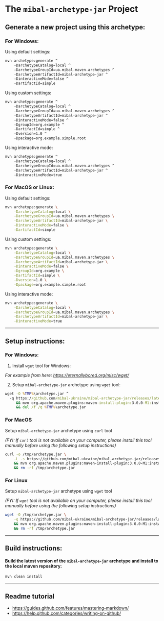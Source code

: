 # The `mibal-archetype-jar` Project

## Generate a new project using this archetype:

### For Windows:

Using default settings:

```bash
mvn archetype:generate ^
    -DarchetypeCatalog=local ^
    -DarchetypeGroupId=ua.mibal.maven.archetypes ^
    -DarchetypeArtifactId=mibal-archetype-jar ^
    -DinteractiveMode=false ^
    -DartifactId=simple
```

Using custom settings:

```bash
mvn archetype:generate ^
    -DarchetypeCatalog=local ^
    -DarchetypeGroupId=ua.mibal.maven.archetypes ^
    -DarchetypeArtifactId=mibal-archetype-jar ^
    -DinteractiveMode=false ^
    -DgroupId=org.example ^
    -DartifactId=simple ^
    -Dversion=1.0 ^
    -Dpackage=org.example.simple.root
```

Using interactive mode:

```bash
mvn archetype:generate ^
    -DarchetypeCatalog=local ^
    -DarchetypeGroupId=ua.mibal.maven.archetypes ^
    -DarchetypeArtifactId=mibal-archetype-jar ^
    -DinteractiveMode=true
```

### For MacOS or Linux:

Using default settings:

```bash
mvn archetype:generate \
    -DarchetypeCatalog=local \
    -DarchetypeGroupId=ua.mibal.maven.archetypes \
    -DarchetypeArtifactId=mibal-archetype-jar \
    -DinteractiveMode=false \
    -DartifactId=simple
```

Using custom settings:

```bash
mvn archetype:generate \
    -DarchetypeCatalog=local \
    -DarchetypeGroupId=ua.mibal.maven.archetypes \
    -DarchetypeArtifactId=mibal-archetype-jar \
    -DinteractiveMode=false \
    -DgroupId=org.example \
    -DartifactId=simple \
    -Dversion=1.0 \
    -Dpackage=org.example.simple.root
```

Using interactive mode:

```bash
mvn archetype:generate \
    -DarchetypeCatalog=local \
    -DarchetypeGroupId=ua.mibal.maven.archetypes \
    -DarchetypeArtifactId=mibal-archetype-jar \
    -DinteractiveMode=true
```

-----------------------------------------------------------------------------------
## Setup instructions:

### For Windows:

1. Install `wget` tool for Windows:

*For example from here: https://eternallybored.org/misc/wget/*

2. Setup `mibal-archetype-jar` archetype using `wget` tool:

```cmd
wget -O %TMP%\archetype.jar ^
  -q https://github.com/mibal-ukraine/mibal-archetype-jar/releases/latest/download/mibal-archetype-jar-1.0.jar ^
     && mvn org.apache.maven.plugins:maven-install-plugin:3.0.0-M1:install-file -Dfile=%TMP%\archetype.jar ^
     && del /f /q %TMP%\archetype.jar
```

### For MacOS

Setup `mibal-archetype-jar` archetype using `curl` tool

*(FYI: If `curl` tool is not available on your computer, please install this tool manually before using the following setup instructions)*

```bash
curl -o /tmp/archetype.jar \
    -L -s https://github.com/mibal-ukraine/mibal-archetype-jar/releases/latest/download/mibal-archetype-jar-1.0.jar \
    && mvn org.apache.maven.plugins:maven-install-plugin:3.0.0-M1:install-file -Dfile=/tmp/archetype.jar \
    && rm -rf /tmp/archetype.jar
```

### For Linux

Setup `mibal-archetype-jar` archetype using `wget` tool

*(FYI: If `wget` tool is not available on your computer, please install this tool manually before using the following setup instructions)*

```bash
wget -O /tmp/archetype.jar \
    -q https://github.com/mibal-ukraine/mibal-archetype-jar/releases/latest/download/mibal-archetype-jar-1.0.jar \
    && mvn org.apache.maven.plugins:maven-install-plugin:3.0.0-M1:install-file -Dfile=/tmp/archetype.jar \
    && rm -rf /tmp/archetype.jar
```
-----------------------------------------------------------------------------------

## Build instructions:

####  Build the latest version of the `mibal-archetype-jar` archetype and install to the local maven repository:

```bash
mvn clean install
```

-----------------------------------------------------------------------------------


## Readme tutorial

- https://guides.github.com/features/mastering-markdown/
- https://help.github.com/categories/writing-on-github/
